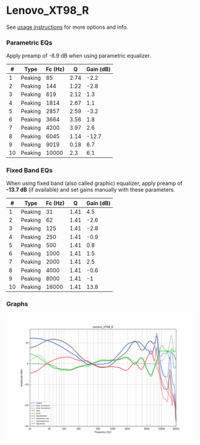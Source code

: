 # Lenovo_XT98_R
See [usage instructions](https://github.com/jaakkopasanen/AutoEq#usage) for more options and info.

### Parametric EQs
Apply preamp of -8.9 dB when using parametric equalizer.

|   # | Type    |   Fc (Hz) |    Q |   Gain (dB) |
|-----|---------|-----------|------|-------------|
|   1 | Peaking |        85 | 2.74 |        -2.2 |
|   2 | Peaking |       144 | 1.22 |        -2.8 |
|   3 | Peaking |       619 | 2.12 |         1.3 |
|   4 | Peaking |      1814 | 2.67 |         1.1 |
|   5 | Peaking |      2857 | 2.59 |        -3.2 |
|   6 | Peaking |      3664 | 3.56 |         1.8 |
|   7 | Peaking |      4200 | 3.97 |         2.6 |
|   8 | Peaking |      6045 | 1.14 |       -12.7 |
|   9 | Peaking |      9019 | 0.18 |         6.7 |
|  10 | Peaking |     10000 | 2.3  |         6.1 |

### Fixed Band EQs
When using fixed band (also called graphic) equalizer, apply preamp of **-13.7 dB** (if available) and set gains manually with these parameters.

|   # | Type    |   Fc (Hz) |    Q |   Gain (dB) |
|-----|---------|-----------|------|-------------|
|   1 | Peaking |        31 | 1.41 |         4.5 |
|   2 | Peaking |        62 | 1.41 |        -2.6 |
|   3 | Peaking |       125 | 1.41 |        -2.8 |
|   4 | Peaking |       250 | 1.41 |        -0.9 |
|   5 | Peaking |       500 | 1.41 |         0.8 |
|   6 | Peaking |      1000 | 1.41 |         1.5 |
|   7 | Peaking |      2000 | 1.41 |         2.5 |
|   8 | Peaking |      4000 | 1.41 |        -0.6 |
|   9 | Peaking |      8000 | 1.41 |        -1   |
|  10 | Peaking |     16000 | 1.41 |        13.8 |

### Graphs
![](./Lenovo_XT98_R.png)
